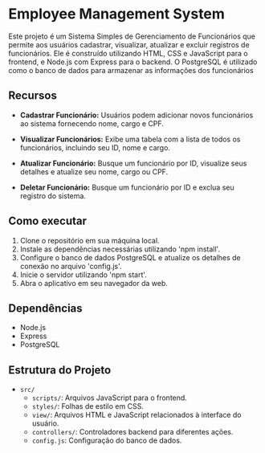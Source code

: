# Employee Management System

Este projeto é um Sistema Simples de Gerenciamento de Funcionários que permite aos usuários cadastrar, visualizar, atualizar e excluir registros de funcionários. Ele é construído utilizando HTML, CSS e JavaScript para o frontend, e Node.js com Express para o backend. O PostgreSQL é utilizado como o banco de dados para armazenar as informações dos funcionários
## Recursos

- **Cadastrar Funcionário:** Usuários podem adicionar novos funcionários ao sistema fornecendo nome, cargo e CPF.

- **Visualizar Funcionários:** Exibe uma tabela com a lista de todos os funcionários, incluindo seu ID, nome e cargo.

- **Atualizar Funcionário:** Busque um funcionário por ID, visualize seus detalhes e atualize seu nome, cargo ou CPF.
  
- **Deletar Funcionário:** Busque um funcionário por ID e exclua seu registro do sistema.

## Como executar

1. Clone o repositório em sua máquina local.
2. Instale as dependências necessárias utilizando 'npm install'.
3. Configure o banco de dados PostgreSQL e atualize os detalhes de conexão no arquivo 'config.js'.
4. Inicie o servidor utilizando 'npm start'.
5. Abra o aplicativo em seu navegador da web.

## Dependências

- Node.js
- Express
- PostgreSQL

## Estrutura do Projeto

- `src/`
  - `scripts/`:  Arquivos JavaScript para o frontend.
  - `styles/`: Folhas de estilo em CSS.
  - `view/`: Arquivos HTML e JavaScript relacionados à interface do usuário.
  - `controllers/`: Controladores backend para diferentes ações.
  - `config.js`: Configuração do banco de dados.
